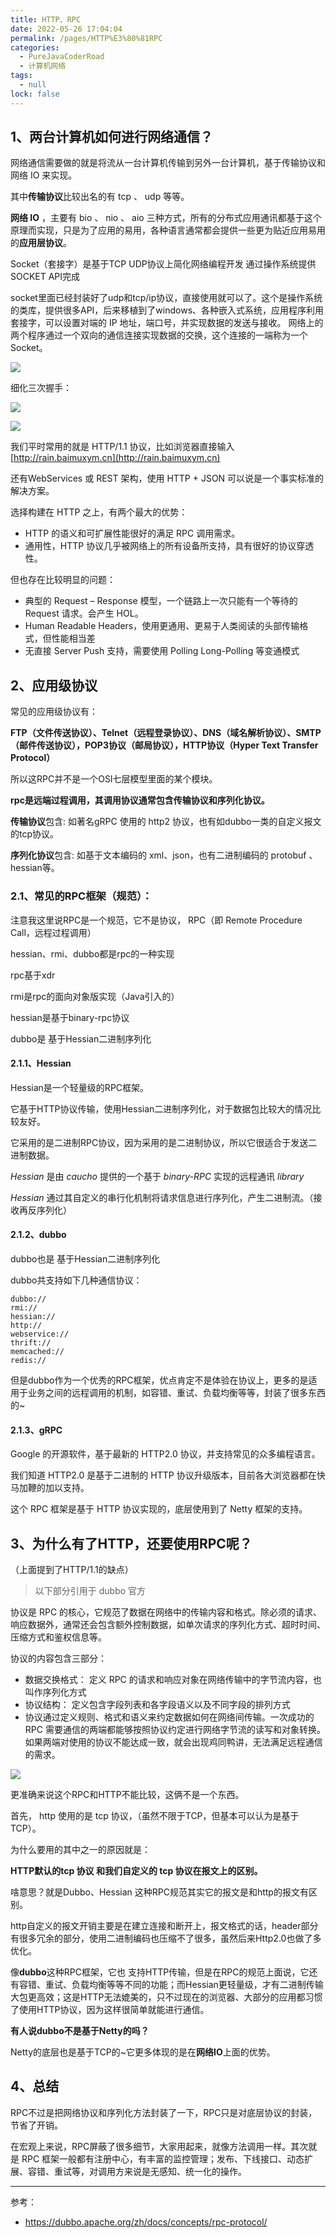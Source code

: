 ```yaml
---
title: HTTP、RPC
date: 2022-05-26 17:04:04
permalink: /pages/HTTP%E3%80%81RPC
categories: 
  - PureJavaCoderRoad
  - 计算机网络
tags: 
  - null
lock: false
---
```

## 1、两台计算机如何进行网络通信？

网络通信需要做的就是将流从一台计算机传输到另外一台计算机，基于传输协议和网络 IO 来实现。

其中**传输协议**比较出名的有 tcp 、 udp 等等。

**网络 IO** ，主要有 bio 、 nio 、 aio 三种方式，所有的分布式应用通讯都基于这个原理而实现，只是为了应用的易用，各种语言通常都会提供一些更为贴近应用易用的**应用层协议**。

Socket（套接字）是基于TCP UDP协议上简化网络编程开发 通过操作系统提供SOCKET API完成

socket里面已经封装好了udp和tcp/ip协议，直接使用就可以了。这个是操作系统的类库，提供很多API，后来移植到了windows、各种嵌入式系统，应用程序利用套接字，可以设置对端的 IP 地址，端口号，并实现数据的发送与接收。 网络上的两个程序通过一个双向的通信连接实现数据的交换，这个连接的一端称为一个 Socket。

![](https://cdn.jsdelivr.net/gh/DogerRain/image@main/img-20210401/image-20210604110816912.png)

细化三次握手：

![](https://cdn.jsdelivr.net/gh/DogerRain/image@main/img-20210401/image-20210604110851885.png)

![](https://cdn.jsdelivr.net/gh/DogerRain/image@main/img-20210401/image-20210604110841217.png)

我们平时常用的就是 HTTP/1.1 协议，比如浏览器直接输入[http://rain.baimuxym.cn](http://rain.baimuxym.cn)



还有WebServices 或 REST 架构，使用 HTTP + JSON 可以说是一个事实标准的解决方案。

选择构建在 HTTP 之上，有两个最大的优势：

- HTTP 的语义和可扩展性能很好的满足 RPC 调用需求。
- 通用性，HTTP 协议几乎被网络上的所有设备所支持，具有很好的协议穿透性。

但也存在比较明显的问题：

- 典型的 Request – Response 模型，一个链路上一次只能有一个等待的 Request 请求。会产生 HOL。
- Human Readable Headers，使用更通用、更易于人类阅读的头部传输格式，但性能相当差
- 无直接 Server Push 支持，需要使用 Polling Long-Polling 等变通模式

## 2、应用级协议

常见的应用级协议有：

**FTP（文件传送协议）、Telnet（远程登录协议）、DNS（域名解析协议）、SMTP（邮件传送协议），POP3协议（邮局协议），HTTP协议（Hyper Text Transfer Protocol）**

所以这RPC并不是一个OSI七层模型里面的某个模块。

**rpc是远端过程调用，其调用协议通常包含传输协议和序列化协议。**

**传输协议**包含: 如著名gRPC 使用的 http2 协议，也有如dubbo一类的自定义报文的tcp协议。

**序列化协议**包含: 如基于文本编码的 xml、json，也有二进制编码的 protobuf 、hessian等。



### 2.1、常见的RPC框架（规范）：

注意我这里说RPC是一个规范，它不是协议， RPC（即 Remote Procedure Call，远程过程调用）

hessian、rmi、dubbo都是rpc的一种实现

rpc基于xdr

rmi是rpc的面向对象版实现（Java引入的）

hessian是基于binary-rpc协议

dubbo是 基于Hessian二进制序列化

#### 2.1.1、Hessian

Hessian是一个轻量级的RPC框架。

它基于HTTP协议传输，使用Hessian二进制序列化，对于数据包比较大的情况比较友好。

它采用的是二进制RPC协议，因为采用的是二进制协议，所以它很适合于发送二进制数据。

*Hessian* 是由 *caucho* 提供的一个基于 *binary-RPC* 实现的远程通讯 *library* 

*Hessian* 通过其自定义的串行化机制将请求信息进行序列化，产生二进制流。（接收再反序列化）



#### 2.1.2、dubbo

dubbo也是 基于Hessian二进制序列化

dubbo共支持如下几种通信协议：

```
dubbo://
rmi://
hessian://
http://
webservice://
thrift://
memcached://
redis://
```

但是dubbo作为一个优秀的RPC框架，优点肯定不是体验在协议上，更多的是适用于业务之间的远程调用的机制，如容错、重试、负载均衡等等，封装了很多东西的~

#### 2.1.3、gRPC

Google 的开源软件，基于最新的 HTTP2.0 协议，并支持常见的众多编程语言。

我们知道 HTTP2.0 是基于二进制的 HTTP 协议升级版本，目前各大浏览器都在快马加鞭的加以支持。

这个 RPC 框架是基于 HTTP 协议实现的，底层使用到了 Netty 框架的支持。



## 3、为什么有了HTTP，还要使用RPC呢？

（上面提到了HTTP/1.1的缺点）

> 以下部分引用于 dubbo 官方

协议是 RPC 的核心，它规范了数据在网络中的传输内容和格式。除必须的请求、响应数据外，通常还会包含额外控制数据，如单次请求的序列化方式、超时时间、压缩方式和鉴权信息等。

协议的内容包含三部分：

- 数据交换格式： 定义 RPC 的请求和响应对象在网络传输中的字节流内容，也叫作序列化方式
- 协议结构： 定义包含字段列表和各字段语义以及不同字段的排列方式
- 协议通过定义规则、格式和语义来约定数据如何在网络间传输。一次成功的 RPC 需要通信的两端都能够按照协议约定进行网络字节流的读写和对象转换。如果两端对使用的协议不能达成一致，就会出现鸡同鸭讲，无法满足远程通信的需求。

![](https://dubbo.apache.org/imgs/v3/concepts/triple-protocol.png)



更准确来说这个RPC和HTTP不能比较，这俩不是一个东西。

首先， http 使用的是 tcp 协议，（虽然不限于TCP，但基本可以认为是基于 TCP）。

为什么要用的其中之一的原因就是：

 **HTTP默认的tcp 协议 和我们自定义的 tcp 协议在报文上的区别。**

啥意思？就是Dubbo、Hessian 这种RPC规范其实它的报文是和http的报文有区别。

http自定义的报文开销主要是在建立连接和断开上，报文格式的话，header部分有很多冗余的部分，使用二进制编码也压缩不了很多，虽然后来Http2.0也做了多优化。

像**dubbo**这种RPC框架，它也 支持HTTP传输，但是在RPC的规范上面说，它还有容错、重试、负载均衡等等不同的功能；而Hessian更轻量级，才有二进制传输大包更高效；这是HTTP无法媲美的，只不过现在的浏览器、大部分的应用都习惯了使用HTTP协议，因为这样很简单就能进行通信。

**有人说dubbo不是基于Netty的吗？**

Netty的底层也是基于TCP的~它更多体现的是在**网络IO**上面的优势。

## 4、总结

RPC不过是把网络协议和序列化方法封装了一下，RPC只是对底层协议的封装，节省了开销。

在宏观上来说，RPC屏蔽了很多细节，大家用起来，就像方法调用一样。其次就是 RPC 框架一般都有注册中心，有丰富的监控管理；发布、下线接口、动态扩展、容错、重试等，对调用方来说是无感知、统一化的操作。



---

参考：

- https://dubbo.apache.org/zh/docs/concepts/rpc-protocol/